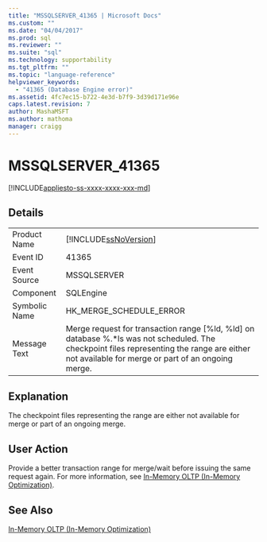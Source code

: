 ```yaml
---
title: "MSSQLSERVER_41365 | Microsoft Docs"
ms.custom: ""
ms.date: "04/04/2017"
ms.prod: sql
ms.reviewer: ""
ms.suite: "sql"
ms.technology: supportability
ms.tgt_pltfrm: ""
ms.topic: "language-reference"
helpviewer_keywords: 
  - "41365 (Database Engine error)"
ms.assetid: 4fc7ec15-b722-4e3d-b7f9-3d39d171e96e
caps.latest.revision: 7
author: MashaMSFT
ms.author: mathoma
manager: craigg
---
```

# MSSQLSERVER_41365
[!INCLUDE[appliesto-ss-xxxx-xxxx-xxx-md](../../includes/appliesto-ss-xxxx-xxxx-xxx-md.md)]
  
## Details  
  
|||  
|-|-|  
|Product Name|[!INCLUDE[ssNoVersion](../../includes/ssnoversion-md.md)]|  
|Event ID|41365|  
|Event Source|MSSQLSERVER|  
|Component|SQLEngine|  
|Symbolic Name|HK_MERGE_SCHEDULE_ERROR|  
|Message Text|Merge request for transaction range [%ld, %ld] on database %.*ls was not scheduled. The checkpoint files representing the range are either not available for merge or part of an ongoing merge.|  
  
## Explanation  
The checkpoint files representing the range are either not available for merge or part of an ongoing merge.  
  
## User Action  
Provide a better transaction range for merge/wait before issuing the same request again. For more information, see [In-Memory OLTP &#40;In-Memory Optimization&#41;](~/relational-databases/in-memory-oltp/in-memory-oltp-in-memory-optimization.md).  
  
## See Also  
[In-Memory OLTP &#40;In-Memory Optimization&#41;](~/relational-databases/in-memory-oltp/in-memory-oltp-in-memory-optimization.md)  
  
